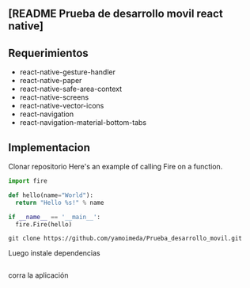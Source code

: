 ## [README Prueba de desarrollo movil react native]

## Requerimientos

* react-native-gesture-handler
* react-native-paper
* react-native-safe-area-context
* react-native-screens
* react-native-vector-icons
* react-navigation
* react-navigation-material-bottom-tabs

## Implementacion

Clonar repositorio
Here's an example of calling Fire on a function.

```python
import fire

def hello(name="World"):
  return "Hello %s!" % name

if __name__ == '__main__':
  fire.Fire(hello)
```

```
git clone https://github.com/yamoimeda/Prueba_desarrollo_movil.git
```
Luego instale dependencias

```yarn install o npm install
```
corra la aplicación

```npx react-native run-android o npx react-native run-ios
```

